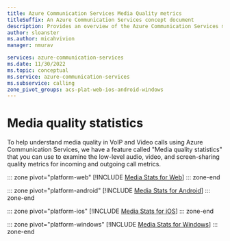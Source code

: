 ```yaml
---
title: Azure Communication Services Media Quality metrics
titleSuffix: An Azure Communication Services concept document
description: Provides an overview of the Azure Communication Services media quality statics SDK.
author: sloanster
ms.author: micahvivion
manager: nmurav

services: azure-communication-services
ms.date: 11/30/2022
ms.topic: conceptual
ms.service: azure-communication-services
ms.subservice: calling
zone_pivot_groups: acs-plat-web-ios-android-windows
---
```


# Media quality statistics 
To help understand media quality in VoIP and Video calls using Azure Communication Services, we have a feature called "Media quality statistics" that you can use to examine the low-level audio, video, and screen-sharing quality metrics for incoming and outgoing call metrics.

::: zone pivot="platform-web"
[!INCLUDE [Media Stats for Web](./includes/media-stats/media-stats-web.md)]
::: zone-end

::: zone pivot="platform-android"
[!INCLUDE [Media Stats for Android](./includes/media-stats/media-stats-android.md)]
::: zone-end

::: zone pivot="platform-ios"
[!INCLUDE [Media Stats for iOS](./includes/media-stats/media-stats-ios.md)]
::: zone-end

::: zone pivot="platform-windows"
[!INCLUDE [Media Stats for Windows](./includes/media-stats/media-stats-windows.md)]
::: zone-end
